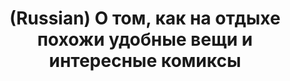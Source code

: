 ---
layout: default
category: mega
lang: en
title: (Russian) О том, как на отдыхе похожи удобные вещи и интересные комиксы
slug: alan-jobs
tags: apple fan friends fun information iphone reading stuff 
postid: 359
translated: no
---